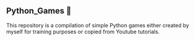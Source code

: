 ## Python_Games :snake:

This repository is a compilation of simple Python games either created by myself for training purposes or copied from Youtube tutorials.
